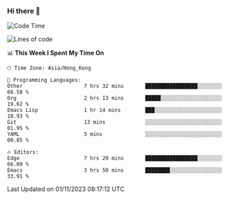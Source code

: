 ### Hi there 👋

<!--
**nicehiro/nicehiro** is a ✨ _special_ ✨ repository because its `README.md` (this file) appears on your GitHub profile.

Here are some ideas to get you started:

- 🔭 I’m currently working on ...
- 🌱 I’m currently learning ...
- 👯 I’m looking to collaborate on ...
- 🤔 I’m looking for help with ...
- 💬 Ask me about ...
- 📫 How to reach me: ...
- 😄 Pronouns: ...
- ⚡ Fun fact: ...
-->

<!--START_SECTION:waka-->
![Code Time](http://img.shields.io/badge/Code%20Time-11%20hrs%2033%20mins-blue)

![Lines of code](https://img.shields.io/badge/From%20Hello%20World%20I%27ve%20Written-2.6%20million%20lines%20of%20code-blue)

📊 **This Week I Spent My Time On** 

```text
🕑︎ Time Zone: Asia/Hong_Kong

💬 Programming Languages: 
Other                    7 hrs 32 mins       █████████████████░░░░░░░░   66.58 % 
Org                      2 hrs 13 mins       █████░░░░░░░░░░░░░░░░░░░░   19.62 % 
Emacs Lisp               1 hr 14 mins        ███░░░░░░░░░░░░░░░░░░░░░░   10.93 % 
Git                      13 mins             ░░░░░░░░░░░░░░░░░░░░░░░░░   01.95 % 
YAML                     5 mins              ░░░░░░░░░░░░░░░░░░░░░░░░░   00.85 % 

🔥 Editors: 
Edge                     7 hrs 29 mins       █████████████████░░░░░░░░   66.09 % 
Emacs                    3 hrs 50 mins       ████████░░░░░░░░░░░░░░░░░   33.91 % 
```


 Last Updated on 01/11/2023 08:17:12 UTC
<!--END_SECTION:waka-->
